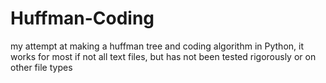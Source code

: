 # Huffman-Coding
my attempt at making a huffman tree and coding algorithm in Python, it works for most if not all text files, but has not been tested rigorously or on other file types
